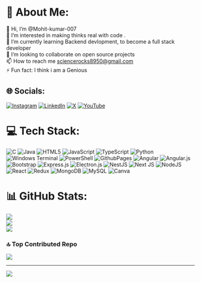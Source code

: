 # 💫 About Me:
👋 Hi, I’m @Mohit-kumar-007<br>👀 I’m interested in making thinks real with code .<br>🌱 I’m currently learning Backend devlopment, to become a full stack developer<br>💞️ I’m looking to collaborate on open source projects<br>📫 How to reach me sciencerocks8950@gmail.com<br>⚡ Fun fact: I think i am a Genious


## 🌐 Socials:
[![Instagram](https://img.shields.io/badge/Instagram-%23E4405F.svg?logo=Instagram&logoColor=white)](https://instagram.com/me_mohit_sunariya) [![LinkedIn](https://img.shields.io/badge/LinkedIn-%230077B5.svg?logo=linkedin&logoColor=white)](https://linkedin.com/in/mohit-kumar-196a332a7) [![X](https://img.shields.io/badge/X-black.svg?logo=X&logoColor=white)](https://x.com/@MohitKu77945356) [![YouTube](https://img.shields.io/badge/YouTube-%23FF0000.svg?logo=YouTube&logoColor=white)](https://youtube.com/@UCGSNLRxi6pW18Kz4aAEflSA) 

# 💻 Tech Stack:
![C](https://img.shields.io/badge/c-%2300599C.svg?style=for-the-badge&logo=c&logoColor=white) ![Java](https://img.shields.io/badge/java-%23ED8B00.svg?style=for-the-badge&logo=openjdk&logoColor=white) ![HTML5](https://img.shields.io/badge/html5-%23E34F26.svg?style=for-the-badge&logo=html5&logoColor=white) ![JavaScript](https://img.shields.io/badge/javascript-%23323330.svg?style=for-the-badge&logo=javascript&logoColor=%23F7DF1E) ![TypeScript](https://img.shields.io/badge/typescript-%23007ACC.svg?style=for-the-badge&logo=typescript&logoColor=white) ![Python](https://img.shields.io/badge/python-3670A0?style=for-the-badge&logo=python&logoColor=ffdd54) ![Windows Terminal](https://img.shields.io/badge/Windows%20Terminal-%234D4D4D.svg?style=for-the-badge&logo=windows-terminal&logoColor=white) ![PowerShell](https://img.shields.io/badge/PowerShell-%235391FE.svg?style=for-the-badge&logo=powershell&logoColor=white) ![GithubPages](https://img.shields.io/badge/github%20pages-121013?style=for-the-badge&logo=github&logoColor=white) ![Angular](https://img.shields.io/badge/angular-%23DD0031.svg?style=for-the-badge&logo=angular&logoColor=white) ![Angular.js](https://img.shields.io/badge/angular.js-%23E23237.svg?style=for-the-badge&logo=angularjs&logoColor=white) ![Bootstrap](https://img.shields.io/badge/bootstrap-%238511FA.svg?style=for-the-badge&logo=bootstrap&logoColor=white) ![Express.js](https://img.shields.io/badge/express.js-%23404d59.svg?style=for-the-badge&logo=express&logoColor=%2361DAFB) ![Electron.js](https://img.shields.io/badge/Electron-191970?style=for-the-badge&logo=Electron&logoColor=white) ![NestJS](https://img.shields.io/badge/nestjs-%23E0234E.svg?style=for-the-badge&logo=nestjs&logoColor=white) ![Next JS](https://img.shields.io/badge/Next-black?style=for-the-badge&logo=next.js&logoColor=white) ![NodeJS](https://img.shields.io/badge/node.js-6DA55F?style=for-the-badge&logo=node.js&logoColor=white) ![React](https://img.shields.io/badge/react-%2320232a.svg?style=for-the-badge&logo=react&logoColor=%2361DAFB) ![Redux](https://img.shields.io/badge/redux-%23593d88.svg?style=for-the-badge&logo=redux&logoColor=white) ![MongoDB](https://img.shields.io/badge/MongoDB-%234ea94b.svg?style=for-the-badge&logo=mongodb&logoColor=white) ![MySQL](https://img.shields.io/badge/mysql-4479A1.svg?style=for-the-badge&logo=mysql&logoColor=white) ![Canva](https://img.shields.io/badge/Canva-%2300C4CC.svg?style=for-the-badge&logo=Canva&logoColor=white)
# 📊 GitHub Stats:
![](https://github-readme-stats.vercel.app/api?username=Mohit-kumar-007&theme=dark&hide_border=false&include_all_commits=true&count_private=true)<br/>
![](https://github-readme-streak-stats.herokuapp.com/?user=Mohit-kumar-007&theme=dark&hide_border=false)<br/>
![](https://github-readme-stats.vercel.app/api/top-langs/?username=Mohit-kumar-007&theme=dark&hide_border=false&include_all_commits=true&count_private=true&layout=compact)

### 🔝 Top Contributed Repo
![](https://github-contributor-stats.vercel.app/api?username=Mohit-kumar-007&limit=5&theme=dark&combine_all_yearly_contributions=true)

---
[![](https://visitcount.itsvg.in/api?id=Mohit-kumar-007&icon=0&color=1)](https://visitcount.itsvg.in)

<!-- Proudly created with GPRM ( https://gprm.itsvg.in ) -->
